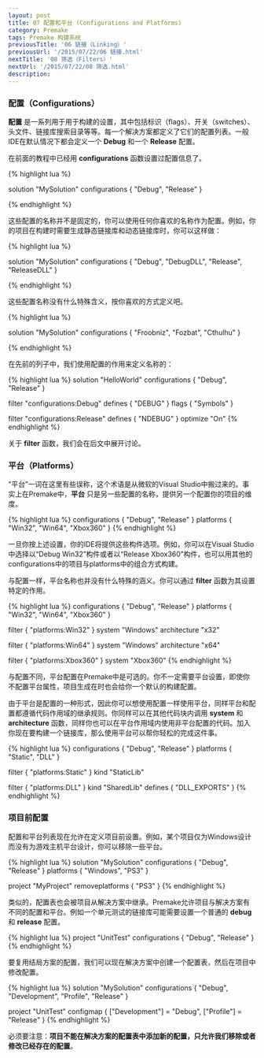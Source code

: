 ```yaml
---
layout: post
title: 07 配置和平台 (Configurations and Platforms)
category: Premake
tags: Premake 构建系统
previousTitle: '06 链接（Linking）'
previousUrl: '/2015/07/22/06 链接.html'
nextTitle: '08 筛选（Filters）'
nextUrl: '/2015/07/22/08 筛选.html'
description:
---
```


### 配置（Configurations）

**配置** 是一系列用于用于构建的设置，其中包括标识（flags）、开关（switches）、头文件、链接库搜索目录等等。每一个解决方案都定义了它们的配置列表。一般IDE在默认情况下都会定义一个 **Debug** 和一个 **Release** 配置。

在前面的教程中已经用 **configurations** 函数设置过配置信息了。

{% highlight lua %}

solution "MySolution"
   configurations { "Debug", "Release" }

{% endhighlight %}


这些配置的名称并不是固定的，你可以使用任何你喜欢的名称作为配置。例如，你的项目在构建时需要生成静态链接库和动态链接库时，你可以这样做：

{% highlight lua %}

solution "MySolution"
   configurations { "Debug", "DebugDLL", "Release", "ReleaseDLL" }

{% endhighlight %}


这些配置名称没有什么特殊含义，按你喜欢的方式定义吧。

{% highlight lua %}

solution "MySolution"
   configurations { "Froobniz", "Fozbat", "Cthulhu" }

{% endhighlight %}


在先前的列子中，我们使用配置的作用来定义名称的：

{% highlight lua %}
solution "HelloWorld"
   configurations { "Debug", "Release" }

   filter "configurations:Debug"
      defines { "DEBUG" }
      flags { "Symbols" }

   filter "configurations:Release"
      defines { "NDEBUG" }
      optimize "On"
{% endhighlight %}

关于 **filter** 函数，我们会在后文中展开讨论。

### 平台（Platforms）

“平台”一词在这里有些误称，这个术语是从微软的Visual Studio中搬过来的。事实上在Premake中，**平台** 只是另一些配置的名称，提供另一个配置你的项目的维度。

{% highlight lua %}
configurations { "Debug", "Release" }
platforms { "Win32", "Win64", "Xbox360" }
{% endhighlight %}

一旦你按上述设置，你的IDE将提供这些构件选项。例如，你可以在Visual Studio中选择以“Debug Win32”构件或者以“Release Xbox360”构件，也可以用其他的configurations中的项目与platforms中的组合方式构建。

与配置一样，平台名称也并没有什么特殊的涵义。你可以通过 **filter** 函数为其设置特定的作用。

{% highlight lua %}
configurations { "Debug", "Release" }
platforms { "Win32", "Win64", "Xbox360" }

filter { "platforms:Win32" }
    system "Windows"
    architecture "x32"

filter { "platforms:Win64" }
    system "Windows"
    architecture "x64"

filter { "platforms:Xbox360" }
    system "Xbox360"
{% endhighlight %}

与配置不同，平台配置在Premake中是可选的。你不一定需要平台设置，即使你不配置平台属性，项目生成在时也会给你一个默认的构建配置。

由于平台是配置的一种形式，因此你可以想使用配置一样使用平台，同样平台和配置都遵循代码作用域的继承规则。你同样可以在其他代码块内调用 **system** 和 **architecture** 函数，同样你也可以在平台作用域内使用非平台配置的代码。加入你现在要构建一个链接库，那么使用平台可以帮你轻松的完成这件事。

{% highlight lua %}
configurations { "Debug", "Release" }
platforms { "Static", "DLL" }

filter { "platforms:Static" }
    kind "StaticLib"

filter { "platforms:DLL" }
    kind "SharedLib"
    defines { "DLL_EXPORTS" }
{% endhighlight %}

### 项目前配置

配置和平台列表现在允许在定义项目前设置。例如，某个项目仅为Windows设计而没有为游戏主机平台设计，你可以移除一些平台。

{% highlight lua %}
solution "MySolution"
    configurations { "Debug", "Release" }
    platforms { "Windows", "PS3" }

project "MyProject"
    removeplatforms { "PS3" }
{% endhighlight %}

类似的，配置表也会被项目从解决方案中继承。Premake允许项目与解决方案有不同的配置和平台。例如一个单元测试的链接库可能需要设置一个普通的 **debug** 和 **release** 配置。

{% highlight lua %}
project "UnitTest"
    configurations { "Debug", "Release" }
{% endhighlight %}

要复用结局方案的配置，我们可以现在解决方案中创建一个配置表，然后在项目中修改配置。

{% highlight lua %}
solution "MySolution"
    configurations { "Debug", "Development", "Profile", "Release" }

project "UnitTest"
    configmap {
        ["Development"] = "Debug",
        ["Profile"] = "Release"
    }
{% endhighlight %}

必须要注意：**项目不能在解决方案的配置表中添加新的配置，只允许我们移除或者修改已经存在的配置**。
